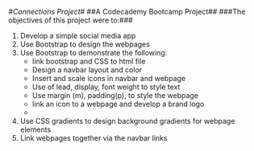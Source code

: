 #*Connections Project*#
##A Codecademy Bootcamp Project##
###The objectives of this project were to:###
1. Develop a simple social media app
2. Use Bootstrap to design the webpages
3. Use Bootstrap to demonstrate the following:
   * link bootstrap and CSS to html file
   * Design a navbar layout and color
   * Insert and scale icons in navbar and webpage
   * Use of lead, display, font weight to style text
   * Use margin (m), padding(p), to style the webpage
   * link an icon to a webpage and develop a brand logo
   * 
4. Use CSS gradients to design background gradients for webpage elements
5. Link webpages together via the navbar links
